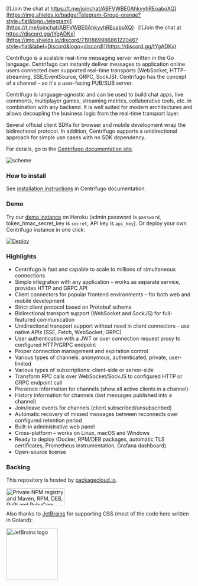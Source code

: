 [![Join the chat at https://t.me/joinchat/ABFVWBE0AhkyyhREoaboXQ](https://img.shields.io/badge/Telegram-Group-orange?style=flat&logo=telegram)](https://t.me/joinchat/ABFVWBE0AhkyyhREoaboXQ) &nbsp;&nbsp;[![Join the chat at https://discord.gg/tYgADKx](https://img.shields.io/discord/719186998686122046?style=flat&label=Discord&logo=discord)](https://discord.gg/tYgADKx)

Centrifugo is a scalable real-time messaging server written in the Go language. Centrifugo can instantly deliver messages to application online users connected over supported real-time transports (WebSocket, HTTP-streaming, SSE/EventSource, GRPC, SockJS). Centrifugo has the concept of a channel – so it's a user-facing PUB/SUB server.

Centrifugo is language-agnostic and can be used to build chat apps, live comments, multiplayer games, streaming metrics, collaborative tools, etc. in combination with any backend. It is well suited for modern architectures and allows decoupling the business logic from the real-time transport layer.

Several official client SDKs for browser and mobile development wrap the bidirectional protocol. In addition, Centrifugo supports a unidirectional approach for simple use cases with no SDK dependency.

For details, go to the [Centrifugo documentation site](https://centrifugal.dev).

![scheme](https://raw.githubusercontent.com/centrifugal/centrifugo/v2/docs/content/images/scheme_sketch.png)

### How to install

See [installation instructions](https://centrifugal.dev/docs/getting-started/installation) in Centrifugo documentation.

### Demo

Try our [demo instance](https://centrifugo3.herokuapp.com/) on Heroku (admin password is `password`, token_hmac_secret_key is `secret`, API key is `api_key`). Or deploy your own Centrifugo instance in one click:

[![Deploy](https://www.herokucdn.com/deploy/button.svg)](https://heroku.com/deploy?template=https://github.com/centrifugal/centrifugo)

### Highlights

* Centrifugo is fast and capable to scale to millions of simultaneous connections
* Simple integration with any application – works as separate service, provides HTTP and GRPC API
* Client connectors for popular frontend environments – for both web and mobile development
* Strict client protocol based on Protobuf schema
* Bidirectional transport support (WebSocket and SockJS) for full-featured communication
* Unidirectional transport support without need in client connectors - use native APIs (SSE, Fetch, WebSocket, GRPC)
* User authentication with a JWT or over connection request proxy to configured HTTP/GRPC endpoint
* Proper connection management and expiration control
* Various types of channels: anonymous, authenticated, private, user-limited
* Various types of subscriptions: client-side or server-side
* Transform RPC calls over WebSocket/SockJS to configured HTTP or GRPC endpoint call
* Presence information for channels (show all active clients in a channel)
* History information for channels (last messages published into a channel)
* Join/leave events for channels (client subscribed/unsubscribed)
* Automatic recovery of missed messages between reconnects over configured retention period
* Built-in administrative web panel
* Cross-platform – works on Linux, macOS and Windows
* Ready to deploy (Docker, RPM/DEB packages, automatic TLS certificates, Prometheus instrumentation, Grafana dashboard)
* Open-source license

### Backing

This repository is hosted by [packagecloud.io](https://packagecloud.io/).

<a href="https://packagecloud.io/"><img height="46" width="158" alt="Private NPM registry and Maven, RPM, DEB, PyPi and RubyGem Repository · packagecloud" src="https://packagecloud.io/images/packagecloud-badge.png" /></a>

Also thanks to [JetBrains](https://www.jetbrains.com/) for supporting OSS (most of the code here written in Goland):

<a href="https://www.jetbrains.com/"><img height="140" src="https://resources.jetbrains.com/storage/products/company/brand/logos/jb_beam.png" alt="JetBrains logo"></a>
